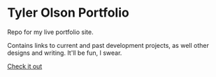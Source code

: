 # Tyler Olson Portfolio

Repo for my live portfolio site.

Contains links to current and past development projects, as well other designs and writing. It'll be fun, I swear.

[Check it out](http://tgolson.com)